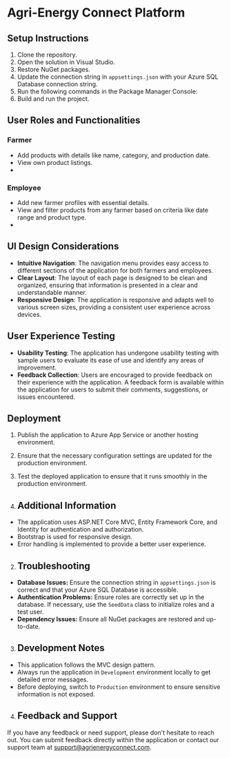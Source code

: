 ﻿# Agri-Energy Connect Platform


## Setup Instructions

1. Clone the repository.
2. Open the solution in Visual Studio.
3. Restore NuGet packages.
4. Update the connection string in `appsettings.json` with your Azure SQL Database connection string.
5. Run the following commands in the Package Manager Console:
6. Build and run the project.


## User Roles and Functionalities


### Farmer
- Add products with details like name, category, and production date.
- View own product listings.
- 

### Employee
- Add new farmer profiles with essential details.
- View and filter products from any farmer based on criteria like date range and product type.
- 

## UI Design Considerations
- **Intuitive Navigation**: The navigation menu provides easy access to different sections of the application for both farmers and employees.
- **Clear Layout**: The layout of each page is designed to be clean and organized, ensuring that information is presented in a clear and understandable manner.
- **Responsive Design**: The application is responsive and adapts well to various screen sizes, providing a consistent user experience across devices.


## User Experience Testing
- **Usability Testing**: The application has undergone usability testing with sample users to evaluate its ease of use and identify any areas of improvement.
- **Feedback Collection**: Users are encouraged to provide feedback on their experience with the application. A feedback form is available within the application for users to submit their comments, suggestions, or issues encountered.



## Deployment

1. Publish the application to Azure App Service or another hosting environment.
2. Ensure that the necessary configuration settings are updated for the production environment.
3. Test the deployed application to ensure that it runs smoothly in the production environment.


1. ## Additional Information
- The application uses ASP.NET Core MVC, Entity Framework Core, and Identity for authentication and authorization.
- Bootstrap is used for responsive design.
- Error handling is implemented to provide a better user experience.


2. ## Troubleshooting

- **Database Issues:** Ensure the connection string in `appsettings.json` is correct and that your Azure SQL Database is accessible.
- **Authentication Problems:** Ensure roles are correctly set up in the database. If necessary, use the `SeedData` class to initialize roles and a test user.
- **Dependency Issues:** Ensure all NuGet packages are restored and up-to-date.


3. ## Development Notes

- This application follows the MVC design pattern.
- Always run the application in `Development` environment locally to get detailed error messages.
- Before deploying, switch to `Production` environment to ensure sensitive information is not exposed.


4. ## Feedback and Support
If you have any feedback or need support, please don't hesitate to reach out. You can submit feedback directly within the application or contact our support team at support@agrienergyconnect.com.